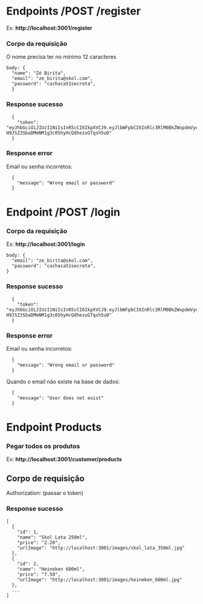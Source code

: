 # Endpoints /POST /register
Ex: **http://localhost:3001/register**

### Corpo da requisição
O nome precisa ter no mínimo 12 caracteres
```
body: {
  "name": "Zé Birita",
  "email": "ze_birita@skol.com",
  "password": "cachaca51secreta",
  }
```

### Response sucesso
```
  {
	"token": "eyJhbGciOiJIUzI1NiIsInR5cCI6IkpXVCJ9.eyJlbWFpbCI6InRlc3RlM0BkZWxpdmVyeWFwcC5jb20iLCJpYXQiOjE2NTE2MTA1NTQsImV4cCI6MTY1MTY5Njk1NH0.RhA5-H9JSZ3SbaDMmNM1g3c05hyHcQdhezuGTqsh5u0"
  }
```

### Response error
Email ou senha incorretos:
```
  {
    "message": "Wrong email or password"
  }
```

# Endpoint /POST /login
### Corpo da requisição

Ex: **http://localhost:3001/login**
```
body: {
  "email": "ze_birita@skol.com",
  "password": "cachaca51secreta",
}
```

### Response sucesso
```
  {
	"token": "eyJhbGciOiJIUzI1NiIsInR5cCI6IkpXVCJ9.eyJlbWFpbCI6InRlc3RlM0BkZWxpdmVyeWFwcC5jb20iLCJpYXQiOjE2NTE2MTA1NTQsImV4cCI6MTY1MTY5Njk1NH0.RhA5-H9JSZ3SbaDMmNM1g3c05hyHcQdhezuGTqsh5u0"
  }
```

### Response error
Email ou senha incorretos:
```
  {
    "message": "Wrong email or password"
  }
```

Quando o email não existe na base de dados:
```
  {
    "message": "User does not exist"
  }
```

# Endpoint Products

### Pegar todos os produtos
Ex: **http://localhost:3001/customer/products**
 
## Corpo de requisição

Authorization: (passar o token)

### Response sucesso

```
[
  {
    "id": 1,
    "name": "Skol Lata 250ml",
    "price": "2.20",
    "urlImage": "http://localhost:3001/images/skol_lata_350ml.jpg"
  },
  {
    "id": 2,
    "name": "Heineken 600ml",
    "price": "7.50",
    "urlImage": "http://localhost:3001/images/heineken_600ml.jpg"
  },
  ...
]
```
